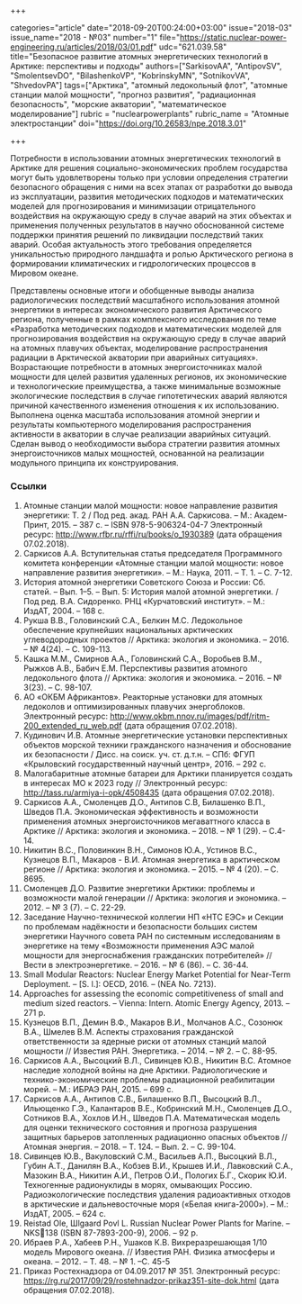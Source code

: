 +++

categories="article"
date="2018-09-20T00:24:00+03:00"
issue="2018-03"
issue_name="2018 - №03"
number="1"
file="https://static.nuclear-power-engineering.ru/articles/2018/03/01.pdf"
udc="621.039.58"
title="Безопасное развитие атомных энергетических технологий в Арктике: перспективы и подходы"
authors=["SarkisovAA", "AntipovSV", "SmolentsevDO", "BilashenkoVP", "KobrinskyMN", "SotnikovVA", "ShvedovPA"]
tags=["Арктика", "атомный ледокольный флот", "атомные станции малой мощности", "прогноз развития", "радиационная безопасность", "морские акватории", "математическое моделирование"]
rubric = "nuclearpowerplants"
rubric_name = "Aтомные электростанции"
doi="https://doi.org/10.26583/npe.2018.3.01"

+++

Потребности в использовании атомных энергетических технологий в Арктике для решения социально-экономических проблем государства могут быть удовлетворены только при условии определения стратегии безопасного обращения с ними на всех этапах от разработки до вывода из эксплуатации, развития методических подходов и математических моделей для прогнозирования и минимизации отрицательного воздействия на окружающую среду в случае аварий на этих объектах и применения полученных результатов в научно обоснованной системе поддержки принятия решений по ликвидации последствий таких аварий. Особая актуальность этого требования определяется уникальностью природного ландшафта и ролью Арктического региона в формировании климатических и гидрологических процессов в Мировом океане.

Представлены основные итоги и обобщенные выводы анализа радиологических последствий масштабного использования атомной энергетики в интересах экономического развития Арктического региона, полученные в рамках комплексного исследования по теме «Разработка методических подходов и математических моделей для прогнозирования воздействия на окружающую среду в случае аварий на атомных плавучих объектах, моделирование распространения радиации в Арктической акватории при аварийных ситуациях». Возрастающие потребности в атомных энергоисточниках малой мощности для целей развития удаленных регионов, их экономические и технологические преимущества, а также минимальные возможные экологические последствия в случае гипотетических аварий являются причиной качественного изменения отношения к их использованию. Выполнена оценка масштаба использования атомной энергии и результаты компьютерного моделирования распространения активности в акватории в случае реализации аварийных ситуаций. Сделан вывод о необходимости выбора стратегии развития атомных энергоисточников малых мощностей, основанной на реализации модульного принципа их конструирования.

### Ссылки

1. Атомные станции малой мощности: новое направление развития энергетики: Т. 2 / Под ред. акад. РАН А.А. Саркисова. – М.: Академ-Принт, 2015. – 387 с. – ISBN 978-5-906324-04-7 Электронный ресурс: http://www.rfbr.ru/rffi/ru/books/o_1930389 (дата обращения 07.02.2018).
2. Саркисов А.А. Вступительная статья председателя Программного комитета конференции «Атомные станции малой мощности: новое направление развития энергетики». – М.: Наука, 2011. – Т. 1. – C. 7-12.
3. История атомной энергетики Советского Союза и России: Сб. статей. – Вып. 1–5. – Вып. 5: История малой атомной энергетики. / Под ред. В.А. Сидоренко. РНЦ «Курчатовский институт». – М.: ИздАТ, 2004. – 168 с.
4. Рукша В.В., Головинский С.А., Белкин М.С. Ледокольное обеспечение крупнейших национальных арктических углеводородных проектов // Арктика: экология и экономика. – 2016. – № 4(24). – С. 109-113.
5. Кашка М.М., Смирнов А.А., Головинский С.А., Воробьев В.М., Рыжков А.В., Бабич Е.М. Перспективы развития атомного ледокольного флота // Арктика: экология и экономика. – 2016. – № 3(23). – С. 98-107.
6. АО «ОКБМ Африкантов». Реакторные установки для атомных ледоколов и оптимизированных плавучих энергоблоков. Электронный ресурс: http://www.okbm.nnov.ru/images/pdf/ritm-200_extended_ru_web.pdf (дата обращения 07.02.2018).
7. Кудинович И.В. Атомные энергетические установки перспективных объектов морской техники гражданского назначения и обоснование их безопасности / Дисс. на соиск. уч. ст. д.т.н. – СПб: ФГУП «Крыловский государственный научный центр», 2016. – 292 c.
8. Малогабаритные атомные батареи для Арктики планируется создать в интересах МО к 2023 году // Электронный ресурс: http://tass.ru/armiya-i-opk/4508435 (дата обращения 07.02.2018).
9. Саркисов А.А., Смоленцев Д.О., Антипов С.В, Билашенко В.П., Шведов П.А. Экономическая эффективность и возможности применения атомных энергоисточников мегаваттного класса в Арктике // Арктика: экология и экономика. – 2018. – № 1 (29). – С.4-14.
10. Никитин В.С., Половинкин В.Н., Симонов Ю.А., Устинов В.С., Кузнецов В.П., Макаров - В.И. Атомная энергетика в арктическом регионе // Арктика: экология и экономика. – 2015. – № 4 (20). – С. 8695.
11. Смоленцев Д.О. Развитие энергетики Арктики: проблемы и возможности малой генерации // Арктика: экология и экономика. – 2012. – № 3 (7). – С. 22-29.
12. Заседание Научно-технической коллегии НП «НТС ЕЭС» и Секции по проблемам надёжности и безопасности больших систем энергетики Научного совета РАН по системным исследованиям в энергетике на тему «Возможности применения АЭС малой мощности для энергоснабжения гражданских потребителей» // Вести в электроэнергетике. – 2016. – № 6 (86). – C. 36-44.
13. Small Modular Reactors: Nuclear Energy Market Potential for Near-Term Deployment. – [S. l.]: OECD, 2016. – (NEA No. 7213).
14. Approaches for assessing the economic competitiveness of small and medium sized reactors. – Vienna: Intern. Atomic Energy Agency, 2013. – 271 p.
15. Кузнецов В.П., Демин В.Ф., Макаров В.И., Молчанов А.С., Созонюк В.А., Шмелев В.М. Аспекты страхования гражданской ответственности за ядерные риски от атомных станций малой мощности // Известия РАН. Энергетика. – 2014. – № 2. – C. 88-95.
16. Саркисов А.А., Высоцкий В.Л., Сивинцев Ю.В., Никитин В.С. Атомное наследие холодной войны на дне Арктики. Радиологические и технико-экономические проблемы радиационной реабилитации морей. – М.: ИБРАЭ РАН, 2015. – 699 с.
17. Саркисов А.А., Антипов С.В., Билашенко В.П., Высоцкий В.Л., Ильющенко Г.Э., Калантаров В.Е., Кобринский М.Н., Смоленцев Д.О., Сотников В.А., Хохлов И.Н., Шведов П.А. Математическая модель для оценки технического состояния и прогноза разрушения защитных барьеров затопленных радиационно опасных объектов // Атомная энергия. – 2018. – Т. 124. – Вып. 2. – С. 99-104.
18. Сивинцев Ю.В., Вакуловский С.М., Васильев А.П., Высоцкий В.Л., Губин А.Т., Данилян В.А., Кобзев В.И., Крышев И.И., Лавковский С.А., Мазокин В.А., Никитин А.И., Петров О.И., Пологих Б.Г., Скорик Ю.И. Техногенные радионуклиды в морях, омывающих Россию. Радиоэкологические последствия удаления радиоактивных отходов в арктические и дальневосточные моря («Белая книга-2000»). – М.: ИздАТ, 2005. – 624 с.
19. Reistad Ole, Шlgaard Povl L. Russian Nuclear Power Plants for Marine. – NKS138 (ISBN 87-7893-200-9), 2006. – 92 p.
20. Ибраев Р.А., Хабеев Р.Н., Ушаков К.В. Вихреразрешающая 1/10 модель Мирового океана. // Известия РАН. Физика атмосферы и океана. – 2012. – Т. 48. – № 1. –С. 45-5
21. Приказ Ростехнадзора от 04.09.2017 № 351. Электронный ресурс: https://rg.ru/2017/09/29/rostehnadzor-prikaz351-site-dok.html (дата обращения 07.02.2018).